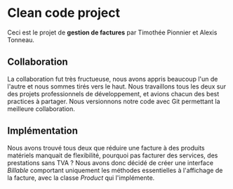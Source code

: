 # Clean code project

Ceci est le projet de **gestion de factures** par Timothée Pionnier et Alexis Tonneau.

## Collaboration

La collaboration fut très fructueuse, nous avons appris beaucoup l'un de l'autre et nous sommes tirés vers le haut.
Nous travaillons tous les deux sur des projets professionnels de développement, et avions chacun des best practices à partager.
Nous versionnons notre code avec Git permettant la meilleure collaboration.
## Implémentation

Nous avons trouvé tous deux que réduire une facture à des produits matériels manquait de flexibilité, pourquoi pas facturer des services, des prestations sans TVA ?
Nous avons donc décidé de créer une interface _Billable_ comportant uniquement les méthodes essentielles à l'affichage de la facture, avec la classe _Product_ qui l'implémente.

